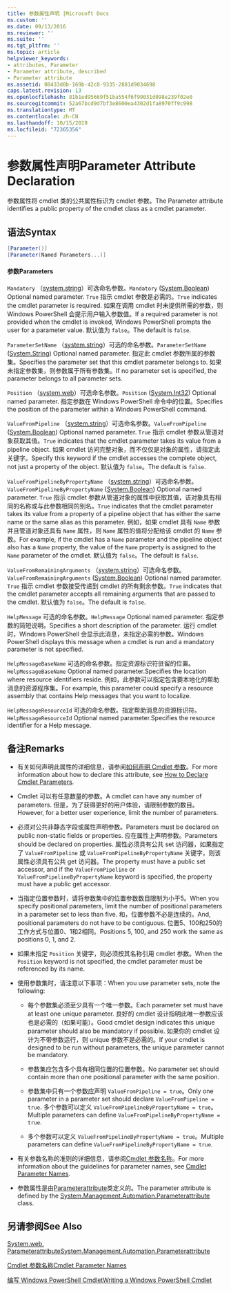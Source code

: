 ```yaml
---
title: 参数属性声明 |Microsoft Docs
ms.custom: ''
ms.date: 09/13/2016
ms.reviewer: ''
ms.suite: ''
ms.tgt_pltfrm: ''
ms.topic: article
helpviewer_keywords:
- attributes, Parameter
- Parameter attribute, described
- Parameter attribute
ms.assetid: 08433d0b-169b-42c8-9335-2881d9034698
caps.latest.revision: 13
ms.openlocfilehash: 81b1ed95669f51ba554f6f99031d098e239f02e0
ms.sourcegitcommit: 52a67bcd9d7bf3e8600ea4302d1fa8970ff9c998
ms.translationtype: MT
ms.contentlocale: zh-CN
ms.lasthandoff: 10/15/2019
ms.locfileid: "72365356"
---
```

# <a name="parameter-attribute-declaration"></a><span data-ttu-id="394ba-102">参数属性声明</span><span class="sxs-lookup"><span data-stu-id="394ba-102">Parameter Attribute Declaration</span></span>

<span data-ttu-id="394ba-103">参数属性将 cmdlet 类的公共属性标识为 cmdlet 参数。</span><span class="sxs-lookup"><span data-stu-id="394ba-103">The Parameter attribute identifies a public property of the cmdlet class as a cmdlet parameter.</span></span>

## <a name="syntax"></a><span data-ttu-id="394ba-104">语法</span><span class="sxs-lookup"><span data-stu-id="394ba-104">Syntax</span></span>

```csharp
[Parameter()]
[Parameter(Named Parameters...)]
```

#### <a name="parameters"></a><span data-ttu-id="394ba-105">参数</span><span class="sxs-lookup"><span data-stu-id="394ba-105">Parameters</span></span>

<span data-ttu-id="394ba-106">`Mandatory` （[system.string](/dotnet/api/System.Boolean)）可选命名参数。</span><span class="sxs-lookup"><span data-stu-id="394ba-106">`Mandatory` ([System.Boolean](/dotnet/api/System.Boolean)) Optional named parameter.</span></span> <span data-ttu-id="394ba-107">`True` 指示 cmdlet 参数是必需的。</span><span class="sxs-lookup"><span data-stu-id="394ba-107">`True` indicates the cmdlet parameter is required.</span></span> <span data-ttu-id="394ba-108">如果在调用 cmdlet 时未提供所需的参数，则 Windows PowerShell 会提示用户输入参数值。</span><span class="sxs-lookup"><span data-stu-id="394ba-108">If a required parameter is not provided when the cmdlet is invoked, Windows PowerShell prompts the user for a parameter value.</span></span> <span data-ttu-id="394ba-109">默认值为 `false`。</span><span class="sxs-lookup"><span data-stu-id="394ba-109">The default is `false`.</span></span>

<span data-ttu-id="394ba-110">`ParameterSetName` （[system.string](/dotnet/api/System.String)）可选的命名参数。</span><span class="sxs-lookup"><span data-stu-id="394ba-110">`ParameterSetName` ([System.String](/dotnet/api/System.String)) Optional named parameter.</span></span> <span data-ttu-id="394ba-111">指定此 cmdlet 参数所属的参数集。</span><span class="sxs-lookup"><span data-stu-id="394ba-111">Specifies the parameter set that this cmdlet parameter belongs to.</span></span> <span data-ttu-id="394ba-112">如果未指定参数集，则参数属于所有参数集。</span><span class="sxs-lookup"><span data-stu-id="394ba-112">If no parameter set is specified, the parameter belongs to all parameter sets.</span></span>

<span data-ttu-id="394ba-113">`Position` （[system.web](/dotnet/api/System.Int32)）可选命名参数。</span><span class="sxs-lookup"><span data-stu-id="394ba-113">`Position` ([System.Int32](/dotnet/api/System.Int32)) Optional named parameter.</span></span> <span data-ttu-id="394ba-114">指定参数在 Windows PowerShell 命令中的位置。</span><span class="sxs-lookup"><span data-stu-id="394ba-114">Specifies the position of the parameter within a Windows PowerShell command.</span></span>

<span data-ttu-id="394ba-115">`ValueFromPipeline` （[system.string](/dotnet/api/System.Boolean)）可选命名参数。</span><span class="sxs-lookup"><span data-stu-id="394ba-115">`ValueFromPipeline` ([System.Boolean](/dotnet/api/System.Boolean)) Optional named parameter.</span></span> <span data-ttu-id="394ba-116">`True` 指示 cmdlet 参数从管道对象获取其值。</span><span class="sxs-lookup"><span data-stu-id="394ba-116">`True` indicates that the cmdlet parameter takes its value from a pipeline object.</span></span> <span data-ttu-id="394ba-117">如果 cmdlet 访问完整对象，而不仅仅是对象的属性，请指定此关键字。</span><span class="sxs-lookup"><span data-stu-id="394ba-117">Specify this keyword if the cmdlet accesses the complete object, not just a property of the object.</span></span> <span data-ttu-id="394ba-118">默认值为 `false`。</span><span class="sxs-lookup"><span data-stu-id="394ba-118">The default is `false`.</span></span>

<span data-ttu-id="394ba-119">`ValueFromPipelineByPropertyName` （[system.string](/dotnet/api/System.Boolean)）可选命名参数。</span><span class="sxs-lookup"><span data-stu-id="394ba-119">`ValueFromPipelineByPropertyName` ([System.Boolean](/dotnet/api/System.Boolean)) Optional named parameter.</span></span> <span data-ttu-id="394ba-120">`True` 指示 cmdlet 参数从管道对象的属性中获取其值，该对象具有相同的名称或与此参数相同的别名。</span><span class="sxs-lookup"><span data-stu-id="394ba-120">`True` indicates that the cmdlet parameter takes its value from a property of a pipeline object that has either the same name or the same alias as this parameter.</span></span> <span data-ttu-id="394ba-121">例如，如果 cmdlet 具有 `Name` 参数并且管道对象还具有 `Name` 属性，则 `Name` 属性的值将分配给该 cmdlet 的 `Name` 参数。</span><span class="sxs-lookup"><span data-stu-id="394ba-121">For example, if the cmdlet has a `Name` parameter and the pipeline object also has a `Name` property, the value of the `Name` property is assigned to the `Name` parameter of the cmdlet.</span></span> <span data-ttu-id="394ba-122">默认值为 `false`。</span><span class="sxs-lookup"><span data-stu-id="394ba-122">The default is `false`.</span></span>

<span data-ttu-id="394ba-123">`ValueFromRemainingArguments` （[system.string](/dotnet/api/System.Boolean)）可选命名参数。</span><span class="sxs-lookup"><span data-stu-id="394ba-123">`ValueFromRemainingArguments` ([System.Boolean](/dotnet/api/System.Boolean)) Optional named parameter.</span></span> <span data-ttu-id="394ba-124">`True` 指示 cmdlet 参数接受传递到 cmdlet 的所有剩余参数。</span><span class="sxs-lookup"><span data-stu-id="394ba-124">`True` indicates that the cmdlet parameter accepts all remaining arguments that are passed to the cmdlet.</span></span> <span data-ttu-id="394ba-125">默认值为 `false`。</span><span class="sxs-lookup"><span data-stu-id="394ba-125">The default is `false`.</span></span>

<span data-ttu-id="394ba-126">`HelpMessage` 可选的命名参数。</span><span class="sxs-lookup"><span data-stu-id="394ba-126">`HelpMessage` Optional named parameter.</span></span> <span data-ttu-id="394ba-127">指定参数的简短说明。</span><span class="sxs-lookup"><span data-stu-id="394ba-127">Specifies a short description of the parameter.</span></span> <span data-ttu-id="394ba-128">运行 cmdlet 时，Windows PowerShell 会显示此消息，未指定必需的参数。</span><span class="sxs-lookup"><span data-stu-id="394ba-128">Windows PowerShell displays this message when a cmdlet is run and a mandatory parameter is not specified.</span></span>

<span data-ttu-id="394ba-129">`HelpMessageBaseName` 可选的命名参数。指定资源标识符驻留的位置。</span><span class="sxs-lookup"><span data-stu-id="394ba-129">`HelpMessageBaseName` Optional named parameter.Specifies the location where resource identifiers reside.</span></span> <span data-ttu-id="394ba-130">例如，此参数可以指定包含要本地化的帮助消息的资源程序集。</span><span class="sxs-lookup"><span data-stu-id="394ba-130">For example, this parameter could specify a resource assembly that contains Help messages that you want to localize.</span></span>

<span data-ttu-id="394ba-131">`HelpMessageResourceId` 可选的命名参数。指定帮助消息的资源标识符。</span><span class="sxs-lookup"><span data-stu-id="394ba-131">`HelpMessageResourceId` Optional named parameter.Specifies the resource identifier for a Help message.</span></span>

## <a name="remarks"></a><span data-ttu-id="394ba-132">备注</span><span class="sxs-lookup"><span data-stu-id="394ba-132">Remarks</span></span>

- <span data-ttu-id="394ba-133">有关如何声明此属性的详细信息，请参阅[如何声明 Cmdlet 参数](./how-to-declare-cmdlet-parameters.md)。</span><span class="sxs-lookup"><span data-stu-id="394ba-133">For more information about how to declare this attribute, see [How to Declare Cmdlet Parameters](./how-to-declare-cmdlet-parameters.md).</span></span>

- <span data-ttu-id="394ba-134">Cmdlet 可以有任意数量的参数。</span><span class="sxs-lookup"><span data-stu-id="394ba-134">A cmdlet can have any number of parameters.</span></span> <span data-ttu-id="394ba-135">但是，为了获得更好的用户体验，请限制参数的数目。</span><span class="sxs-lookup"><span data-stu-id="394ba-135">However, for a better user experience, limit the number of parameters.</span></span>

- <span data-ttu-id="394ba-136">必须对公共非静态字段或属性声明参数。</span><span class="sxs-lookup"><span data-stu-id="394ba-136">Parameters must be declared on public non-static fields or properties.</span></span> <span data-ttu-id="394ba-137">应在属性上声明参数。</span><span class="sxs-lookup"><span data-stu-id="394ba-137">Parameters should be declared on properties.</span></span> <span data-ttu-id="394ba-138">属性必须具有公共 set 访问器，如果指定了 `ValueFromPipeline` 或 `ValueFromPipelineByPropertyName` 关键字，则该属性必须具有公共 get 访问器。</span><span class="sxs-lookup"><span data-stu-id="394ba-138">The property must have a public set accessor, and if the `ValueFromPipeline` or `ValueFromPipelineByPropertyName` keyword is specified, the property must have a public get accessor.</span></span>

- <span data-ttu-id="394ba-139">当指定位置参数时，请将参数集中的位置参数数目限制为小于5。</span><span class="sxs-lookup"><span data-stu-id="394ba-139">When you specify positional parameters,  limit the number of positional parameters in a parameter set to less than five.</span></span> <span data-ttu-id="394ba-140">和，位置参数不必是连续的。</span><span class="sxs-lookup"><span data-stu-id="394ba-140">And, positional parameters do not have to be contiguous.</span></span> <span data-ttu-id="394ba-141">位置5、100和250的工作方式与位置0、1和2相同。</span><span class="sxs-lookup"><span data-stu-id="394ba-141">Positions 5, 100, and 250 work the same as positions 0, 1, and 2.</span></span>

- <span data-ttu-id="394ba-142">如果未指定 `Position` 关键字，则必须按其名称引用 cmdlet 参数。</span><span class="sxs-lookup"><span data-stu-id="394ba-142">When the `Position` keyword is not specified, the cmdlet parameter must be referenced by its name.</span></span>

- <span data-ttu-id="394ba-143">使用参数集时，请注意以下事项：</span><span class="sxs-lookup"><span data-stu-id="394ba-143">When you use parameter sets, note the following:</span></span>

    - <span data-ttu-id="394ba-144">每个参数集必须至少具有一个唯一参数。</span><span class="sxs-lookup"><span data-stu-id="394ba-144">Each parameter set must have at least one unique parameter.</span></span> <span data-ttu-id="394ba-145">良好的 cmdlet 设计指明此唯一参数应该也是必需的（如果可能）。</span><span class="sxs-lookup"><span data-stu-id="394ba-145">Good cmdlet design indicates this unique parameter should also be mandatory if possible.</span></span> <span data-ttu-id="394ba-146">如果你的 cmdlet 设计为不带参数运行，则 unique 参数不是必需的。</span><span class="sxs-lookup"><span data-stu-id="394ba-146">If your cmdlet is designed to be run without parameters, the unique parameter cannot be mandatory.</span></span>

    - <span data-ttu-id="394ba-147">参数集应包含多个具有相同位置的位置参数。</span><span class="sxs-lookup"><span data-stu-id="394ba-147">No parameter set should contain more than one positional parameter with the same position.</span></span>

    - <span data-ttu-id="394ba-148">参数集中只有一个参数应声明 `ValueFromPipeline = true`。</span><span class="sxs-lookup"><span data-stu-id="394ba-148">Only one parameter in a parameter set should declare `ValueFromPipeline = true`.</span></span> <span data-ttu-id="394ba-149">多个参数可以定义 `ValueFromPipelineByPropertyName = true`。</span><span class="sxs-lookup"><span data-stu-id="394ba-149">Multiple parameters can define `ValueFromPipelineByPropertyName = true`.</span></span>

    - <span data-ttu-id="394ba-150">多个参数可以定义 `ValueFromPipelineByPropertyName = true`。</span><span class="sxs-lookup"><span data-stu-id="394ba-150">Multiple parameters can define `ValueFromPipelineByPropertyName = true`.</span></span>

- <span data-ttu-id="394ba-151">有关参数名称的准则的详细信息，请参阅[Cmdlet 参数名称](standard-cmdlet-parameter-names-and-types.md)。</span><span class="sxs-lookup"><span data-stu-id="394ba-151">For more information about the guidelines for parameter names, see [Cmdlet Parameter Names](standard-cmdlet-parameter-names-and-types.md).</span></span>

- <span data-ttu-id="394ba-152">参数属性是由[Parameterattribute](/dotnet/api/System.Management.Automation.ParameterAttribute)类定义的。</span><span class="sxs-lookup"><span data-stu-id="394ba-152">The parameter attribute is defined by the [System.Management.Automation.Parameterattribute](/dotnet/api/System.Management.Automation.ParameterAttribute) class.</span></span>

## <a name="see-also"></a><span data-ttu-id="394ba-153">另请参阅</span><span class="sxs-lookup"><span data-stu-id="394ba-153">See Also</span></span>

[<span data-ttu-id="394ba-154">System.web. Parameterattribute</span><span class="sxs-lookup"><span data-stu-id="394ba-154">System.Management.Automation.Parameterattribute</span></span>](/dotnet/api/System.Management.Automation.ParameterAttribute)

[<span data-ttu-id="394ba-155">Cmdlet 参数名称</span><span class="sxs-lookup"><span data-stu-id="394ba-155">Cmdlet Parameter Names</span></span>](standard-cmdlet-parameter-names-and-types.md)

[<span data-ttu-id="394ba-156">编写 Windows PowerShell Cmdlet</span><span class="sxs-lookup"><span data-stu-id="394ba-156">Writing a Windows PowerShell Cmdlet</span></span>](./writing-a-windows-powershell-cmdlet.md)
